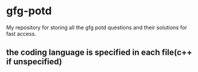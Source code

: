 # gfg-potd
My repository for storing all the gfg potd questions and their solutions for fast access.

## the coding language is specified in each file(c++ if unspecified)